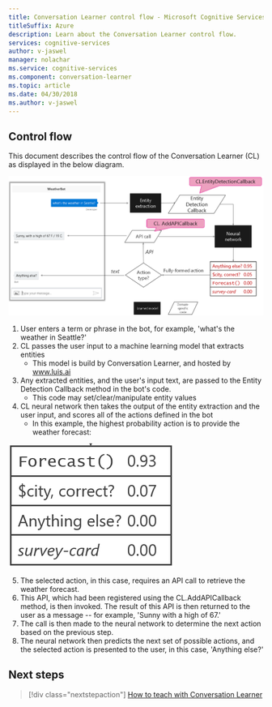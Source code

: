 ```yaml
---
title: Conversation Learner control flow - Microsoft Cognitive Services | Microsoft Docs
titleSuffix: Azure
description: Learn about the Conversation Learner control flow.
services: cognitive-services
author: v-jaswel
manager: nolachar
ms.service: cognitive-services
ms.component: conversation-learner
ms.topic: article
ms.date: 04/30/2018
ms.author: v-jaswel
---
```


## Control flow

This document describes the control flow of the Conversation Learner (CL) as displayed in the below diagram.

![](media/controlflow.PNG)

1. User enters a term or phrase in the bot, for example, 'what's the weather in Seattle?'
1. CL passes the user input to a machine learning model that extracts entities
    - This model is build by Conversation Learner, and hosted by www.luis.ai
2. Any extracted entities, and the user's input text, are passed to the Entity Detection Callback method in the bot's code.
    - This code may set/clear/manipulate entity values
1. CL neural network then takes the output of the entity extraction and the user input, and scores all of the actions defined in the bot
    - In this example, the highest probability action is to provide the weather forecast:

![](media/controlflow_forecast.PNG)

5. The selected action, in this case, requires an API call to retrieve the weather forecast. 
6. This API, which had been registered using the CL.AddAPICallback method, is then invoked.  The result of this API is then returned to the user as a message -- for example, 'Sunny with a high of 67.'
7. The call is then made to the neural network to determine the next action based on the previous step.
8. The neural network then predicts the next set of possible actions, and the selected action is presented to the user, in this case, 'Anything else?'

## Next steps

> [!div class="nextstepaction"]
> [How to teach with Conversation Learner ](./how-to-teach-cl.md)
